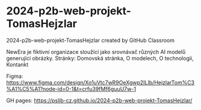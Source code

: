 # 2024-p2b-web-projekt-TomasHejzlar
2024-p2b-web-projekt-TomasHejzlar created by GitHub Classroom

NewEra je fiktivní organizace sloužící jako srovnávač různých AI modelů generující obrázky.
Stránky: Domovská stránka, O modelech, O technologii, Kontankt

Figma: https://www.figma.com/design/Xo1uVtc7wR9OeXgwp2ILIb/HejzlarTom%C3%A1%C5%A1?node-id=0-1&t=crfu39fMf6guuU7w-1


GH pages: https://pslib-cz.github.io/2024-p2b-web-projekt-TomasHejzlar/